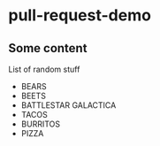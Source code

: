 # pull-request-demo

## Some content

List of random stuff

- BEARS
- BEETS
- BATTLESTAR GALACTICA
- TACOS
- BURRITOS
- PIZZA
